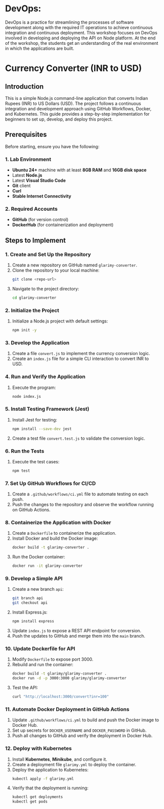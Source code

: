 # DevOps:
DevOps is a practice for streamlining the processes of software development along
with the required IT operations to achieve continuous integration and continuous deployment. This
workshop focuses on DevOps involved in developing and deploying the API on Node platform. At
the end of the workshop, the students get an understanding of the real environment in which the
applications are built.

# Currency Converter (INR to USD)

## Introduction
This is a simple Node.js command-line application that converts Indian Rupees (INR) to US Dollars (USD). The project follows a continuous integration and development approach using GitHub Workflows, Docker, and Kubernetes. This guide provides a step-by-step implementation for beginners to set up, develop, and deploy this project.

## Prerequisites
Before starting, ensure you have the following:

### 1. Lab Environment
- **Ubuntu 24+** machine with at least **8GB RAM** and **16GB disk space**
- Latest **Node.js**
- Latest **Visual Studio Code**
- **Git** client
- **Curl**
- **Stable Internet Connectivity**

### 2. Required Accounts
- **GitHub** (for version control)
- **DockerHub** (for containerization and deployment)

## Steps to Implement

### 1. Create and Set Up the Repository
1. Create a new repository on GitHub named `glarimy-converter`.
2. Clone the repository to your local machine:
   ```sh
   git clone <repo-url>
   ```
3. Navigate to the project directory:
   ```sh
   cd glarimy-converter
   ```

### 2. Initialize the Project
1. Initialize a Node.js project with default settings:
   ```sh
   npm init -y
   ```

### 3. Develop the Application
1. Create a file `convert.js` to implement the currency conversion logic.
2. Create an `index.js` file for a simple CLI interaction to convert INR to USD.

### 4. Run and Verify the Application
1. Execute the program:
   ```sh
   node index.js
   ```

### 5. Install Testing Framework (Jest)
1. Install Jest for testing:
   ```sh
   npm install --save-dev jest
   ```
2. Create a test file `convert.test.js` to validate the conversion logic.

### 6. Run the Tests
1. Execute the test cases:
   ```sh
   npm test
   ```

### 7. Set Up GitHub Workflows for CI/CD
1. Create a `.github/workflows/ci.yml` file to automate testing on each push.
2. Push the changes to the repository and observe the workflow running on GitHub Actions.

### 8. Containerize the Application with Docker
1. Create a `Dockerfile` to containerize the application.
2. Install Docker and build the Docker image:
   ```sh
   docker build -t glarimy-converter .
   ```
3. Run the Docker container:
   ```sh
   docker run -it glarimy-converter
   ```

### 9. Develop a Simple API
1. Create a new branch `api`:
   ```sh
   git branch api
   git checkout api
   ```
2. Install Express.js:
   ```sh
   npm install express
   ```
3. Update `index.js` to expose a REST API endpoint for conversion.
4. Push the updates to GitHub and merge them into the `main` branch.

### 10. Update Dockerfile for API
1. Modify `Dockerfile` to expose port 3000.
2. Rebuild and run the container:
   ```sh
   docker build -t glarimy/glarimy-converter .
   docker run -d -p 3000:3000 glarimy/glarimy-converter
   ```
3. Test the API:
   ```sh
   curl "http://localhost:3000/convert?inr=100"
   ```

### 11. Automate Docker Deployment in GitHub Actions
1. Update `.github/workflows/ci.yml` to build and push the Docker image to Docker Hub.
2. Set up secrets for `DOCKER_USERNAME` and `DOCKER_PASSWORD` in GitHub.
3. Push all changes to GitHub and verify the deployment in Docker Hub.

### 12. Deploy with Kubernetes
1. Install **Kubernetes**, **Minikube**, and configure it.
2. Create a deployment file `glarimy.yml` to deploy the container.
3. Deploy the application to Kubernetes:
   ```sh
   kubectl apply -f glarimy.yml
   ```
4. Verify that the deployment is running:
   ```sh
   kubectl get deployments
   kubectl get pods
   ```



